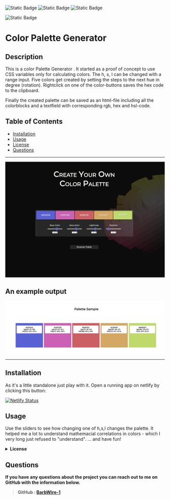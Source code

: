 ![Static Badge](https://img.shields.io/badge/Javascript-42%25-yellow)
![Static Badge](https://img.shields.io/badge/CSS-40%25-blue)
![Static Badge](https://img.shields.io/badge/HTML-18%25-red)

![Static Badge](https://img.shields.io/badge/LICENSE-MIT-lightgreen)


  
  
  # Color Palette Generator  




  ## Description

  This is a color Palette Generator . It started as a proof of concept to use CSS variables only for calculating colors. The h, s, l can be changed with a range input. Five colors get created by setting the steps to the next hue in degree (rotation). Rightclick on one of the color-buttons saves the hex code to the clipboard. 
  
  Finally the created palette can be saved as an html-file including all the colorblocks and a textfield with corresponding rgb, hex and hsl-code.

  ## Table of Contents

  * [Installation](#Installation)
  * [Usage](#Usage)
  * [License](#license)
  * [Questions](#Questions)

  ***
![color-palette generator](screenshot_color_palette.png)

## An example output
![color-palette image](my-color-palette.png)

***
  ## Installation

  As it's a little standalone just play with it. Open a running app on netlify by clicking this button:
  
  [![Netlify Status](https://api.netlify.com/api/v1/badges/fdefa180-9791-4d4f-8fc1-1bb9b065e75a/deploy-status)](https://css-color-palette-generator.netlify.app/)

  ## Usage

Use the sliders to see how changing one of h,s,l changes the palette. It helped me a lot to understand mathemacial correlations in colors - which I very long just refused to "understand".
... and have fun!


<details>
 <summary><b>License<b></summary>     
MIT License

Copyright (c) 2023 BarbWire-1

Permission is hereby granted, free of charge, to any person obtaining a copy
of this software and associated documentation files (the "Software"), to deal
in the Software without restriction, including without limitation the rights
to use, copy, modify, merge, publish, distribute, sublicense, and/or sell
copies of the Software, and to permit persons to whom the Software is
furnished to do so, subject to the following conditions:

The above copyright notice and this permission notice shall be included in all
copies or substantial portions of the Software.

THE SOFTWARE IS PROVIDED "AS IS", WITHOUT WARRANTY OF ANY KIND, EXPRESS OR
IMPLIED, INCLUDING BUT NOT LIMITED TO THE WARRANTIES OF MERCHANTABILITY,
FITNESS FOR A PARTICULAR PURPOSE AND NONINFRINGEMENT. IN NO EVENT SHALL THE
AUTHORS OR COPYRIGHT HOLDERS BE LIABLE FOR ANY CLAIM, DAMAGES OR OTHER
LIABILITY, WHETHER IN AN ACTION OF CONTRACT, TORT OR OTHERWISE, ARISING FROM,
OUT OF OR IN CONNECTION WITH THE SOFTWARE OR THE USE OR OTHER DEALINGS IN THE
SOFTWARE..</br>
    </details>
  
  
    

    
    
  
  ## Questions

  If you have any questions about the project you can reach out to me on GitHub with the information below. 


  >GitHub : [BarbWire-1](https://github.com/BarbWire-1)

  